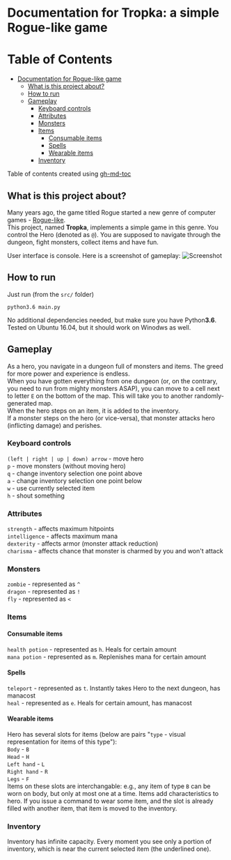 # Documentation for Tropka: a simple Rogue-like game

Table of Contents
=================

   * [Documentation for Rogue-like game](#documentation-for-rogue-like-game)  
      * [What is this project about?](#what-is-this-project-about)  
      * [How to run](#how-to-run)  
      * [Gameplay](#gameplay)  
         * [Keyboard controls](#keyboard-controls)  
         * [Attributes](#attributes)  
         * [Monsters](#monsters)  
         * [Items](#items)  
            * [Consumable items](#consumable-items)  
            * [Spells](#spells)  
            * [Wearable items](#wearable-items)  
         * [Inventory](#inventory)  

Table of contents created using [gh-md-toc](https://github.com/ekalinin/github-markdown-toc)  

## What is this project about?
Many years ago, the game titled Rogue started a new genre of computer games - [Rogue-like](https://en.wikipedia.org/wiki/Roguelike).  
This project, named **Tropka**, implements a simple game in this genre. You control the Hero (denoted as `@`). You are supposed to navigate through the dungeon, fight monsters, collect items and have fun.

User interface is console. Here is a screenshot of gameplay:
![Screenshot](https://github.com/ItsLastDay/au-software_design-2017/blob/roguelike/roguelike/docs/basic_screenshot.png)

## How to run
Just run (from the `src/` folder)
```
python3.6 main.py
```
No additional dependencies needed, but make sure you have Python**3.6**.  
Tested on Ubuntu 16.04, but it should work on Winodws as well.


## Gameplay  
As a hero, you navigate in a dungeon full of monsters and items. The greed for more power and experience is endless.  
When you have gotten everything from one dungeon (or, on the contrary, you need to run from mighty monsters ASAP), you can move to a cell next to letter `E` on the bottom of the map. This will take you to another randomly-generated map.  
When the hero steps on an item, it is added to the inventory.  
If a monster steps on the hero (or vice-versa), that monster attacks hero (inflicting damage) and perishes.

### Keyboard controls
`(left | right | up | down) arrow` - move hero  
`p` - move monsters (without moving hero)  
`q` - change inventory selection one point above  
`a` - change inventory selection one point below  
`w` - use currently selected item  
`h` - shout something  

### Attributes
`strength` - affects maximum hitpoints   
`intelligence` - affects maximum mana  
`dexterity` - affects armor (monster attack reduction)  
`charisma` - affects chance that monster is charmed by you and won't attack

### Monsters
`zombie` - represented as `^`  
`dragon` - represented as `!`  
`fly` - represented as `<`  

### Items  
#### Consumable items  
`health potion` - represented as `h`. Heals for certain amount  
`mana potion` - represented as `m`. Replenishes mana for certain amount  
#### Spells  
`teleport` - represented as `t`. Instantly takes Hero to the next dungeon, has manacost  
`heal` - represented as `e`. Heals for certain amount, has manacost  
#### Wearable items  
Hero has several slots for items (below are pairs "`type` - visual representation for items of this type"):   
`Body` - `B`  
`Head` - `H`  
`Left hand` - `L`  
`Right hand` - `R`  
`Legs` - `F`  
Items on these slots are interchangable: e.g., any item of type `B` can be worn on body, but only at most one at a time. Items add characteristics to hero. If you issue a command to wear some item, and the slot is already filled with another item, that item is moved to the inventory.

### Inventory
Inventory has infinite capacity. Every moment you see only a portion of inventory, which is near the current selected item (the underlined one).
